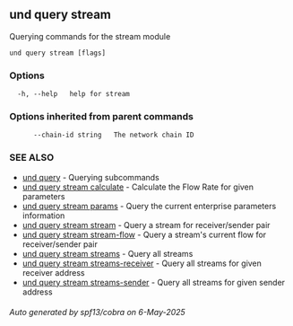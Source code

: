 ## und query stream

Querying commands for the stream module

```
und query stream [flags]
```

### Options

```
  -h, --help   help for stream
```

### Options inherited from parent commands

```
      --chain-id string   The network chain ID
```

### SEE ALSO

* [und query](und_query.md)	 - Querying subcommands
* [und query stream calculate](und_query_stream_calculate.md)	 - Calculate the Flow Rate for given parameters
* [und query stream params](und_query_stream_params.md)	 - Query the current enterprise parameters information
* [und query stream stream](und_query_stream_stream.md)	 - Query a stream for receiver/sender pair
* [und query stream stream-flow](und_query_stream_stream-flow.md)	 - Query a stream's current flow for receiver/sender pair
* [und query stream streams](und_query_stream_streams.md)	 - Query all streams
* [und query stream streams-receiver](und_query_stream_streams-receiver.md)	 - Query all streams for given receiver address
* [und query stream streams-sender](und_query_stream_streams-sender.md)	 - Query all streams for given sender address

###### Auto generated by spf13/cobra on 6-May-2025
